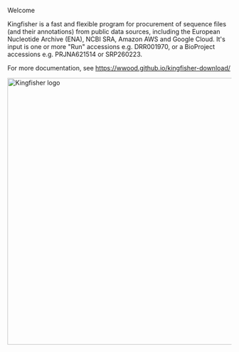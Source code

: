 Welcome

Kingfisher is a fast and flexible program for procurement of sequence files (and
their annotations) from public data sources, including the European Nucleotide
Archive (ENA), NCBI SRA, Amazon AWS and Google Cloud. It's input is one or more
"Run" accessions e.g. DRR001970, or a BioProject accessions e.g. PRJNA621514 or
SRP260223.

For more documentation, see https://wwood.github.io/kingfisher-download/

<img src="images/kingfisher_logo.png" alt="Kingfisher logo" width="600"/>